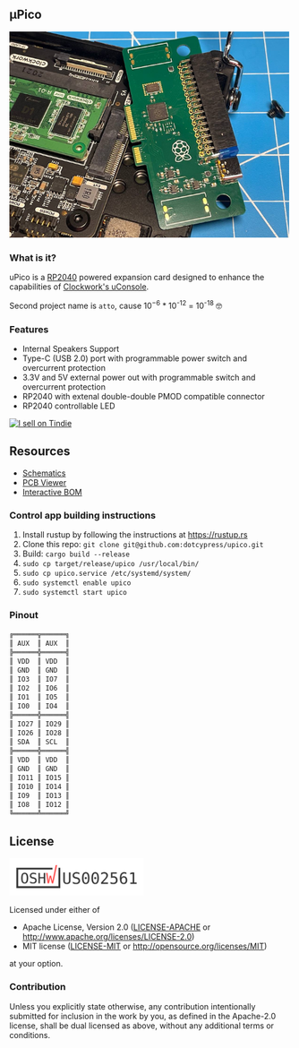 ## μPico

<img width="500" src="fab/upico.png" />

### What is it?

uPico is a [RP2040](https://www.raspberrypi.com/products/rp2040/) powered expansion card designed to enhance the capabilities of [Clockwork's uConsole](https://www.clockworkpi.com/uconsole).

Second project name is `atto`, cause 10<sup>−6</sup> * 10<sup>-12</sup> = 10<sup>-18</sup> 🤓

### Features

* Internal Speakers Support
* Type-C (USB 2.0) port with programmable power switch and overcurrent protection
* 3.3V and 5V external power out with programmable switch and overcurrent protection
* RP2040 with extenal double-double PMOD compatible connector
* RP2040 controllable LED

<a href="https://www.tindie.com/stores/quadbit"><img src="https://d2ss6ovg47m0r5.cloudfront.net/badges/tindie-mediums.png" alt="I sell on Tindie" width="150" height="78"></a>

## Resources

- [Schematics](fab/upico.pdf)
- [PCB Viewer](https://kicanvas.org/?github=https%3A%2F%2Fgithub.com%2Fdotcypress%2Fupico%2Fblob%2Fmain%2Fpcb%2Fupico.kicad_pcb)
- [Interactive BOM](https://htmlpreview.github.io/?https://github.com/dotcypress/upico/blob/main/fab/ibom.html)

### Control app building instructions

1. Install rustup by following the instructions at https://rustup.rs
2. Clone this repo: `git clone git@github.com:dotcypress/upico.git`
3. Build: `cargo build --release`
4. `sudo cp target/release/upico /usr/local/bin/`
5. `sudo cp upico.service /etc/systemd/system/`
6. `sudo systemctl enable upico`
7. `sudo systemctl start upico`

### Pinout
```
╔══════╦══════╗
║ AUX  ║ AUX  ║
╠══════╬══════╣
║ VDD  ║ VDD  ║
║ GND  ║ GND  ║
║ IO3  ║ IO7  ║
║ IO2  ║ IO6  ║
║ IO1  ║ IO5  ║
║ IO0  ║ IO4  ║
╠══════╬══════╣
║ IO27 ║ IO29 ║
║ IO26 ║ IO28 ║
║ SDA  ║ SCL  ║
╠══════╬══════╣
║ VDD  ║ VDD  ║
║ GND  ║ GND  ║
║ IO11 ║ IO15 ║
║ IO10 ║ IO14 ║
║ IO9  ║ IO13 ║
║ IO8  ║ IO12 ║
╚══════╩══════╝
```

## License

<img width="240" src="fab/certification-mark-US002561.png" />

Licensed under either of

- Apache License, Version 2.0 ([LICENSE-APACHE](LICENSE-APACHE) or
  http://www.apache.org/licenses/LICENSE-2.0)
- MIT license ([LICENSE-MIT](LICENSE-MIT) or http://opensource.org/licenses/MIT)

at your option.

### Contribution

Unless you explicitly state otherwise, any contribution intentionally submitted
for inclusion in the work by you, as defined in the Apache-2.0 license, shall be
dual licensed as above, without any additional terms or conditions.
